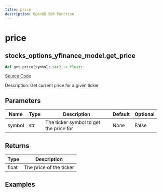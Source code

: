 ```yaml
---
title: price
description: OpenBB SDK Function
---
```


# price

## stocks_options_yfinance_model.get_price

```python title='openbb_terminal/stocks/options/yfinance_model.py'
def get_price(symbol: str) -> float:
```
[Source Code](https://github.com/OpenBB-finance/OpenBBTerminal/tree/main/openbb_terminal/stocks/options/yfinance_model.py#L258)

Description: Get current price for a given ticker

## Parameters

| Name | Type | Description | Default | Optional |
| ---- | ---- | ----------- | ------- | -------- |
| symbol | str | The ticker symbol to get the price for | None | False |

## Returns

| Type | Description |
| ---- | ----------- |
| float | The price of the ticker |

## Examples

